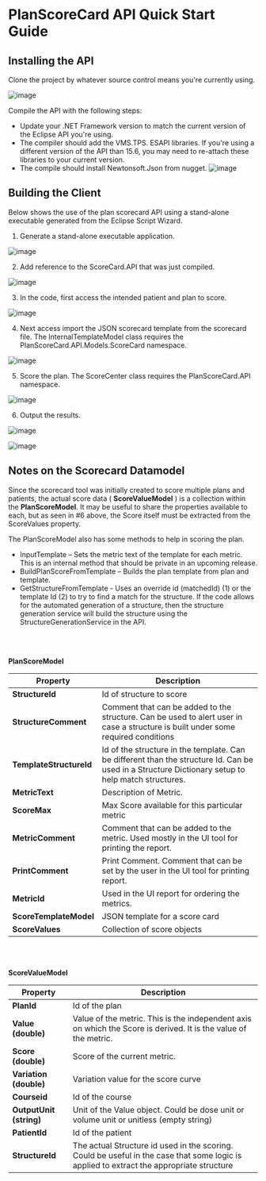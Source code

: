 # PlanScoreCard API Quick Start Guide

## Installing the API

Clone the project by whatever source control means you're currently using.

![image](https://github.com/Varian-MedicalAffairsAppliedSolutions/MAAS.PlanScoreCard.API/assets/78000769/35044496-d1e0-4157-8a05-f0b27374dfc2)

Compile the API with the following steps:

- Update your .NET Framework version to match the current version of the Eclipse API you're using.
- The compiler should add the VMS.TPS. ESAPI libraries. If you're using a different version of the API than 15.6, you may need to re-attach these libraries to your current version.
- The compile should install Newtonsoft.Json from nugget.
  ![image](https://github.com/Varian-MedicalAffairsAppliedSolutions/MAAS.PlanScoreCard.API/assets/78000769/82c4832d-847a-4d14-88c1-25b195e0178a)



## Building the Client

Below shows the use of the plan scorecard API using a stand-alone executable generated from the Eclipse Script Wizard.

1. Generate a stand-alone executable application.

![image](https://github.com/Varian-MedicalAffairsAppliedSolutions/MAAS.PlanScoreCard.API/assets/78000769/3f56175b-2dfe-4923-8d97-4c5b772a4ead)

2. Add reference to the ScoreCard.API that was just compiled.

![image](https://github.com/Varian-MedicalAffairsAppliedSolutions/MAAS.PlanScoreCard.API/assets/78000769/c7cb0545-4b3b-44b6-8cf3-fae986fa0a01)

3. In the code, first access the intended patient and plan to score.

![image](https://github.com/Varian-MedicalAffairsAppliedSolutions/MAAS.PlanScoreCard.API/assets/78000769/caf4fb36-f2b8-43e9-9ae1-6a0b697e552e)

4. Next access import the JSON scorecard template from the scorecard file. The InternalTemplateModel class requires the PlanScoreCard.API.Models.ScoreCard namespace.

![image](https://github.com/Varian-MedicalAffairsAppliedSolutions/MAAS.PlanScoreCard.API/assets/78000769/b0da3cc1-83fa-4955-b311-99e8f8b83662)

5. Score the plan. The ScoreCenter class requires the PlanScoreCard.API namespace.

![image](https://github.com/Varian-MedicalAffairsAppliedSolutions/MAAS.PlanScoreCard.API/assets/78000769/babe5224-7ce3-41ea-875c-284e0261b97d)

6. Output the results.

![image](https://github.com/Varian-MedicalAffairsAppliedSolutions/MAAS.PlanScoreCard.API/assets/78000769/a19de6e4-66e5-4b16-b29a-112bc55c7f14)

![image](https://github.com/Varian-MedicalAffairsAppliedSolutions/MAAS.PlanScoreCard.API/assets/78000769/bf7c9cd4-c8fb-410b-b43a-7f19348716bb)


## Notes on the Scorecard Datamodel

Since the scorecard tool was initially created to score multiple plans and patients, the actual score data ( **ScoreValueModel** ) is a collection within the **PlanScoreModel**. It may be useful to share the properties available to each, but as seen in #6 above, the Score itself must be extracted from the ScoreValues property.

The PlanScoreModel also has some methods to help in scoring the plan.

- InputTemplate – Sets the metric text of the template for each metric. This is an internal method that should be private in an upcoming release.
- BuildPlanScoreFromTemplate – Builds the plan template from plan and template.
- GetStructureFromTemplate - Uses an override id (matchedId) (1) or the template Id (2) to try to find a match for the structure. If the code allows for the automated generation of a structure, then the structure generation service will build the structure using the StructureGenerationService in the API.

<br>
<br>

**PlanScoreModel**

| **Property** | **Description** |
| --- | --- |
| **StructureId** | Id of structure to score |
| **StructureComment** | Comment that can be added to the structure. Can be used to alert user in case a structure is built under some required conditions |
| **TemplateStructureId** | Id of the structure in the template. Can be different than the structure Id. Can be used in a Structure Dictionary setup to help match structures. |
| **MetricText** | Description of Metric. |
| **ScoreMax** | Max Score available for this particular metric |
| **MetricComment** | Comment that can be added to the metric. Used mostly in the UI tool for printing the report. |
| **PrintComment** | Print Comment. Comment that can be set by the user in the UI tool for printing report. |
| **MetricId** | Used in the UI report for ordering the metrics. |
| **ScoreTemplateModel** | JSON template for a score card |
| **ScoreValues** | Collection of score objects |

<br>
<br>

**ScoreValueModel**

| **Property** | Description |
| --- | --- |
| **PlanId** | Id of the plan |
| **Value (double)** | Value of the metric. This is the independent axis on which the Score is derived. It is the value of the metric. |
| **Score (double)** | Score of the current metric. |
| **Variation (double)** | Variation value for the score curve |
| **Courseid** | Id of the course |
| **OutputUnit (string)** | Unit of the Value object. Could be dose unit or volume unit or unitless (empty string) |
| **PatientId** | Id of the patient |
| **StructureId** | The actual Structure id used in the scoring. Could be useful in the case that some logic is applied to extract the appropriate structure |
